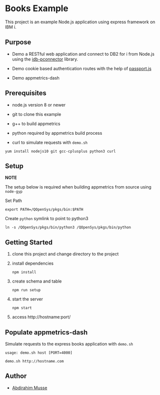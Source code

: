 # Books Example

This project is an example Node.js application using express framework on IBM i.

## Purpose

- Demo a RESTful web application and connect to DB2 for i from Node.js using the [idb-pconnector](https://bitbucket.org/litmis/nodejs-idb-pconnector) library.

- Demo cookie based authentication routes with the help of [passport.js](http://www.passportjs.org/)

- Demo appmetrics-dash

## Prerequisites

- node.js version 8 or newer

- git to clone this example

- g++ to build appmetrics

- python required by appmetrics build process

- curl to simulate requests with `demo.sh`

`yum install nodejs10 git gcc-cplusplus python3 curl`

## Setup

**NOTE**

The setup below is required when building appmetrics from source using `node-gyp`

Set Path

`export PATH=/QOpenSys/pkgs/bin:$PATH`

Create `python` symlink to point to python3

`ln -s /QOpenSys/pkgs/bin/python3 /QOpenSys/pkgs/bin/python`


## Getting Started

1) clone this project and change directory to the project

2) install dependencies
   
   `npm install`

3) create schema and table
   
   `npm run setup`

4) start the server
   
   `npm start`

5) access http://hostname:port/

## Populate appmetrics-dash

Simulate requests to the express books application with `demo.sh`

`usage: demo.sh host [PORT=4000]`

`demo.sh http://hostname.com`

## Author

* [Abdirahim Musse](https://github.com/abmusse)